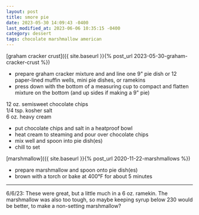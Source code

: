 ```yaml
---
layout: post
title: smore pie
date: 2023-05-30 14:09:43 -0400
last_modified_at: 2023-06-06 10:35:15 -0400
category: dessert
tags: chocolate marshmallow american
---
```


[graham cracker crust]({{ site.baseurl }}{% post_url 2023-05-30-graham-cracker-crust %})  
* prepare graham cracker mixture and and line one 9" pie dish or 12 paper-lined muffin wells,
  mini pie dishes, or ramekins
* press down with the bottom of a measuring cup to compact and flatten mixture on the bottom
  (and up sides if making a 9" pie)

12 oz. semisweet chocolate chips  
1/4 tsp. kosher salt  
6 oz. heavy cream  
* put chocolate chips and salt in a heatproof bowl
* heat cream to steaming and pour over chocolate chips
* mix well and spoon into pie dish(es)
* chill to set

[marshmallow]({{ site.baseurl }}{% post_url 2020-11-22-marshmallows %})
* prepare marshmallow and spoon onto pie dish(es)
* brown with a torch or bake at 400°F for about 5 minutes

---

6/6/23: These were great, but a little much in a 6 oz. ramekin. The marshmallow was also too tough,
so maybe keeping syrup below 230 would be better, to make a non-setting marshmallow?
